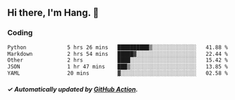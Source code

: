 ## Hi there, I'm Hang. 👋

### Coding

<!--START_SECTION:waka-->

```txt
Python             5 hrs 26 mins   ██████████▒░░░░░░░░░░░░░░   41.88 %
Markdown           2 hrs 54 mins   █████▓░░░░░░░░░░░░░░░░░░░   22.44 %
Other              2 hrs           ████░░░░░░░░░░░░░░░░░░░░░   15.42 %
JSON               1 hr 47 mins    ███▒░░░░░░░░░░░░░░░░░░░░░   13.85 %
YAML               20 mins         ▓░░░░░░░░░░░░░░░░░░░░░░░░   02.58 %
```

<!--END_SECTION:waka-->

##### ✓ Automatically updated by [GitHub Action](https://github.com/huhuhang/huhuhang/actions).
